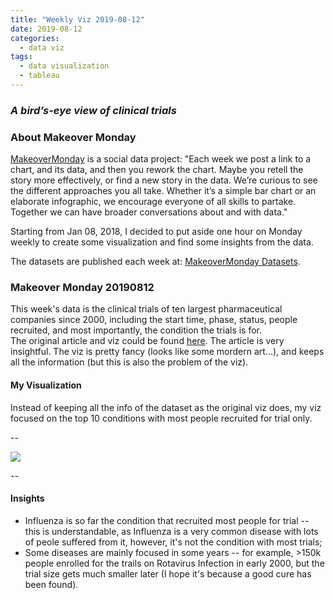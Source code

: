 ```yaml
---
title: "Weekly Viz 2019-08-12"
date: 2019-08-12
categories:
  - data viz
tags:
  - data visualization
  - tableau
---
```


### *A bird’s-eye view of clinical trials*


### About Makeover Monday

[MakeoverMonday](http://www.makeovermonday.co.uk/) is a social data project:
"Each week we post a link to a chart, and its data, and then you rework the chart.
Maybe you retell the story more effectively, or find a new story in the data.
We’re curious to see the different approaches you all take. Whether it’s a simple bar chart or an elaborate infographic, we encourage everyone of all skills to partake.
Together we can have broader conversations about and with data."

Starting from Jan 08, 2018, I decided to put aside one hour on Monday weekly to create some visualization and find some insights from the data.

The datasets are published each week at: [MakeoverMonday Datasets](http://www.makeovermonday.co.uk/data/).

### Makeover Monday 20190812

This week's data is the clinical trials of ten largest pharmaceutical companies since 2000, including the start time, phase, status, people recruited, and most importantly, the condition the trials is for.  
The original article and viz could be found [here](https://www.statnews.com/2019/07/18/clinical-trials-birds-eye-view-drug-development/). The article is very insightful. The viz is pretty fancy (looks like some mordern art...), and keeps all the information (but this is also the problem of the viz).   

#### My Visualization

Instead of keeping all the info of the dataset as the original viz does, my viz focused on the top 10 conditions with most people recruited for trial only.  

--  
<div class='tableauPlaceholder' id='viz1565661644368' style='position: relative'>
<noscript><a href='#'>
  <img alt=' ' src='https:&#47;&#47;public.tableau.com&#47;static&#47;images&#47;Ma&#47;MakeOverMonday20190812&#47;TopConditionsWithMostEnrollment&#47;1_rss.png' style='border: none' />
</a></noscript>
<object class='tableauViz'  style='display:none;'>
  <param name='host_url' value='https%3A%2F%2Fpublic.tableau.com%2F' /> 
  <param name='embed_code_version' value='3' />
  <param name='site_root' value='' />
  <param name='name' value='MakeOverMonday20190812&#47;TopConditionsWithMostEnrollment' />
  <param name='tabs' value='no' />
  <param name='toolbar' value='yes' />
  <param name='static_image' value='https:&#47;&#47;public.tableau.com&#47;static&#47;images&#47;Ma&#47;MakeOverMonday20190812&#47;TopConditionsWithMostEnrollment&#47;1.png' /> 
  <param name='animate_transition' value='yes' />
  <param name='display_static_image' value='yes' />
  <param name='display_spinner' value='yes' />
  <param name='display_overlay' value='yes' />
  <param name='display_count' value='yes' />
</object></div>             
<script type='text/javascript'>             
  var divElement = document.getElementById('viz1565661644368');        
  var vizElement = divElement.getElementsByTagName('object')[0];        
  vizElement.style.width='800px';vizElement.style.height='1027px';          
  var scriptElement = document.createElement('script');                  
  scriptElement.src = 'https://public.tableau.com/javascripts/api/viz_v1.js';    
  vizElement.parentNode.insertBefore(scriptElement, vizElement);   
</script>
  
--  

#### Insights
* Influenza is so far the condition that recruited most people for trial -- this is understandable, as Influenza is a very common disease with lots of peole suffered from it, however, it's not the condition with most trials;  
* Some diseases are mainly focused in some years -- for example, >150k people enrolled for the trails on Rotavirus Infection in early 2000, but the trial size gets much smaller later (I hope it's because a good cure has been found).
  
